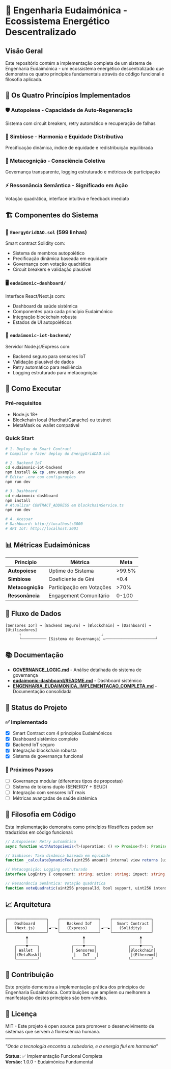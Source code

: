 # 🌟 Engenharia Eudaimónica - Ecossistema Energético Descentralizado

## Visão Geral

Este repositório contém a implementação completa de um sistema de Engenharia Eudaimónica - um ecossistema energético descentralizado que demonstra os quatro princípios fundamentais através de código funcional e filosofia aplicada.

## 🧬 Os Quatro Princípios Implementados

### 🛡️ Autopoiese - Capacidade de Auto-Regeneração
Sistema com circuit breakers, retry automático e recuperação de falhas

### 🤝 Simbiose - Harmonia e Equidade Distributiva  
Precificação dinâmica, índice de equidade e redistribuição equilibrada

### 🧠 Metacognição - Consciência Coletiva
Governança transparente, logging estruturado e métricas de participação

### ⚡ Ressonância Semântica - Significado em Ação
Votação quadrática, interface intuitiva e feedback imediato

## 🏗️ Componentes do Sistema

### 📄 `EnergyGridDAO.sol` (599 linhas)
Smart contract Solidity com:
- Sistema de membros autopoiético
- Precificação dinâmica baseada em equidade
- Governança com votação quadrática
- Circuit breakers e validação plausível

### 🖥️ `eudaimonic-dashboard/`
Interface React/Next.js com:
- Dashboard da saúde sistémica
- Componentes para cada princípio Eudaimónico
- Integração blockchain robusta
- Estados de UI autopoiéticos

### 🔌 `eudaimonic-iot-backend/`
Servidor Node.js/Express com:
- Backend seguro para sensores IoT
- Validação plausível de dados
- Retry automático para resiliência
- Logging estruturado para metacognição

## 🚀 Como Executar

### Pré-requisitos
- Node.js 18+
- Blockchain local (Hardhat/Ganache) ou testnet
- MetaMask ou wallet compatível

### Quick Start
```bash
# 1. Deploy do Smart Contract
# Compilar e fazer deploy do EnergyGridDAO.sol

# 2. Backend IoT
cd eudaimonic-iot-backend
npm install && cp .env.example .env
# Editar .env com configurações
npm run dev

# 3. Dashboard
cd eudaimonic-dashboard  
npm install
# Atualizar CONTRACT_ADDRESS em blockchainService.ts
npm run dev

# 4. Acessar
# Dashboard: http://localhost:3000
# API IoT: http://localhost:3001
```

## 📊 Métricas Eudaimónicas

| Princípio | Métrica | Meta |
|-----------|---------|------|
| **Autopoiese** | Uptime do Sistema | >99.5% |
| **Simbiose** | Coeficiente de Gini | <0.4 |
| **Metacognição** | Participação em Votações | >70% |
| **Ressonância** | Engagement Comunitário | 0-100 |

## 🔄 Fluxo de Dados

```
[Sensores IoT] → [Backend Seguro] → [Blockchain] → [Dashboard] → [Utilizadores]
      ↑                                   ↓
      └─────────── [Sistema de Governança] ←──────────────────────┘
```

## 📚 Documentação

- **[GOVERNANCE_LOGIC.md](GOVERNANCE_LOGIC.md)** - Análise detalhada do sistema de governança
- **[eudaimonic-dashboard/README.md](eudaimonic-dashboard/README.md)** - Dashboard sistémico
- **[ENGENHARIA_EUDAIMONICA_IMPLEMENTACAO_COMPLETA.md](ENGENHARIA_EUDAIMONICA_IMPLEMENTACAO_COMPLETA.md)** - Documentação consolidada

## 🎯 Status do Projeto

### ✅ Implementado
- [x] Smart Contract com 4 princípios Eudaimónicos
- [x] Dashboard sistémico completo
- [x] Backend IoT seguro
- [x] Integração blockchain robusta
- [x] Sistema de governança funcional

### 🔄 Próximos Passos
- [ ] Governança modular (diferentes tipos de propostas)
- [ ] Sistema de tokens duplo ($ENERGY + $EUD)
- [ ] Integração com sensores IoT reais
- [ ] Métricas avançadas de saúde sistémica

## 🧪 Filosofia em Código

Esta implementação demonstra como princípios filosóficos podem ser traduzidos em código funcional:

```typescript
// Autopoiese: Retry automático
async function withAutopoiesis<T>(operation: () => Promise<T>): Promise<T>

// Simbiose: Taxa dinâmica baseada em equidade
function _calculateDynamicFee(uint256 amount) internal view returns (uint256)

// Metacognição: Logging estruturado
interface LogEntry { component: string; action: string; impact: string; }

// Ressonância Semântica: Votação quadrática
function voteQuadratic(uint256 proposalId, bool support, uint256 intensity)
```

## 📈 Arquitetura

```
┌─────────────────┐    ┌─────────────────┐    ┌─────────────────┐
│   Dashboard     │    │   Backend IoT   │    │  Smart Contract │
│   (Next.js)     │◄──►│   (Express)     │◄──►│   (Solidity)    │
└─────────────────┘    └─────────────────┘    └─────────────────┘
         ▲                        ▲                        ▲
         │                        │                        │
    ┌────▼────┐              ┌────▼────┐              ┌────▼────┐
    │ Wallet  │              │ Sensores│              │Blockchain│
    │(MetaMask)│              │   IoT   │              │(Ethereum)│
    └─────────┘              └─────────┘              └─────────┘
```

## 🤝 Contribuição

Este projeto demonstra a implementação prática dos princípios de Engenharia Eudaimónica. Contribuições que ampliem ou melhorem a manifestação destes princípios são bem-vindas.

## 📜 Licença

MIT - Este projeto é open source para promover o desenvolvimento de sistemas que servem à florescência humana.

---

*"Onde a tecnologia encontra a sabedoria, e a energia flui em harmonia"*

**Status:** ✅ Implementação Funcional Completa  
**Versão:** 1.0.0 - Eudaimónica Fundamental
